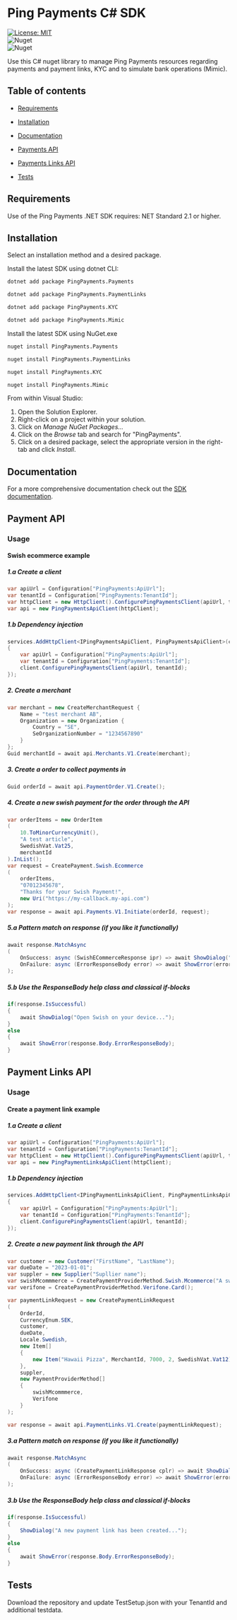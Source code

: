 # Ping Payments C# SDK

[![License: MIT](https://img.shields.io/badge/License-MIT-yellow.svg)](https://opensource.org/licenses/MIT)\
![Nuget](https://img.shields.io/nuget/v/PingPayments.Payments?label=PingPayments.Payments)\
![Nuget](https://img.shields.io/nuget/v/PingPayments.PaymentLinks?label=PingPayments.PaymentLinks)

Use this C# nuget library to manage Ping Payments resources regarding payments and payment links, KYC and to simulate bank operations (Mimic).

## Table of contents

* [Requirements](#requirements)

* [Installation](#installation)

* [Documentation](#documentation) 

*  [Payments API](#payment-api)

*  [Payments Links API](#payment-links-api)

* [Tests](#tests)


## Requirements

Use of the Ping Payments .NET SDK requires:
NET Standard 2.1 or higher. 

## Installation
Select an installation method and a desired package.

Install the latest SDK using dotnet CLI:

```sh
dotnet add package PingPayments.Payments
```
```sh
dotnet add package PingPayments.PaymentLinks
```
```sh
dotnet add package PingPayments.KYC
```
```sh
dotnet add package PingPayments.Mimic
```

Install the latest SDK using NuGet.exe

```sh
nuget install PingPayments.Payments
```
```sh
nuget install PingPayments.PaymentLinks
```
```sh
nuget install PingPayments.KYC
```
```sh
nuget install PingPayments.Mimic
```

From within Visual Studio:

1. Open the Solution Explorer.
2. Right-click on a project within your solution.
3. Click on *Manage NuGet Packages...*
4. Click on the *Browse* tab and search for "PingPayments".
5. Click on a desired package, select the appropriate version in the
   right-tab and click *Install*.


## Documentation
For a more comprehensive documentation check out the [SDK documentation](https://docs.pingpayments.com/docs/the-ping-payments-c-sdk). 


## Payment API 

### Usage 


#### Swish ecommerce example

##### 1.a Create a client
```c#
var apiUrl = Configuration["PingPayments:ApiUrl"];
var tenantId = Configuration["PingPayments:TenantId"];
var httpClient = new HttpClient().ConfigurePingPaymentsClient(apiUrl, tenantId);
var api = new PingPaymentsApiClient(httpClient);
```

##### 1.b Dependency injection
```c#
services.AddHttpClient<IPingPaymentsApiClient, PingPaymentsApiClient>(client =>
{
    var apiUrl = Configuration["PingPayments:ApiUrl"];
    var tenantId = Configuration["PingPayments:TenantId"];
    client.ConfigurePingPaymentsClient(apiUrl, tenantId);
});
```

##### 2. Create a merchant 
```c#
var merchant = new CreateMerchantRequest {
    Name = "test merchant AB",
    Organization = new Organization {
        Country = "SE",
        SeOrganizationNumber = "1234567890"
    }
};
Guid merchantId = await api.Merchants.V1.Create(merchant);
```

##### 3. Create a order to collect payments in
```c#
Guid orderId = await api.PaymentOrder.V1.Create();
```

##### 4. Create a new swish payment for the order through the API
```c#
var orderItems = new OrderItem
(
    10.ToMinorCurrencyUnit(), 
    "A test article", 
    SwedishVat.Vat25, 
    merchantId
).InList();
var request = CreatePayment.Swish.Ecommerce
(
    orderItems,
    "07012345678",
    "Thanks for your Swish Payment!",
    new Uri("https://my-callback.my-api.com")
);
var response = await api.Payments.V1.Initiate(orderId, request);
```

##### 5.a Pattern match on response (if you like it functionally)
```c#
await response.MatchAsync
(
    OnSuccess: async (SwishECommerceResponse ipr) => await ShowDialog("Open Swish on your device..."),
    OnFailure: async (ErrorResponseBody error) => await ShowError(error)
);
```

##### 5.b Use the ResponseBody help class and classical if-blocks
```c#
if(response.IsSuccessful)
{
    await ShowDialog("Open Swish on your device...");
} 
else
{
    await ShowError(response.Body.ErrorResponseBody);
}
```

## Payment Links API 
### Usage 

#### Create a payment link example

##### 1.a Create a client
```c#
var apiUrl = Configuration["PingPayments:ApiUrl"];
var tenantId = Configuration["PingPayments:TenantId"];
var httpClient = new HttpClient().ConfigurePingPaymentsClient(apiUrl, tenantId);
var api = new PingPaymentLinksApiClient(httpClient);
```

##### 1.b Dependency injection
```c#
services.AddHttpClient<IPingPaymentLinksApiClient, PingPaymentLinksApiClient>(client =>
{
    var apiUrl = Configuration["PingPayments:ApiUrl"];
    var tenantId = Configuration["PingPayments:TenantId"];
    client.ConfigurePingPaymentsClient(apiUrl, tenantId);
});
```

##### 2. Create a new payment link through the API  
```c#
var customer = new Customer("FirstName", "LastName");
var dueDate = "2023-01-01";
var suppler = new Supplier("Supllier name");
var swishMcommmerce = CreatePaymentProviderMethod.Swish.Mcommerce("A swish message");
var verifone = CreatePaymentProviderMethod.Verifone.Card();

var paymentLinkRequest = new CreatePaymentLinkRequest
(
    OrderId,
    CurrencyEnum.SEK,
    customer,
    dueDate,
    Locale.Swedish,
    new Item[]
    {
        new Item("Hawaii Pizza", MerchantId, 7000, 2, SwedishVat.Vat12)
    },
    suppler,
    new PaymentProviderMethod[]
    {
        swishMcommmerce,
        Verifone
    }
);

var response = await api.PaymentLinks.V1.Create(paymentLinkRequest);
```
##### 3.a Pattern match on response (if you like it functionally)
```c#
await response.MatchAsync
(
    OnSuccess: async (CreatePaymentLinkResponse cplr) => await ShowDialog("A new payment link has been created..."),
    OnFailure: async (ErrorResponseBody error) => await ShowError(error) 
);
```

##### 3.b Use the ResponseBody help class and classical if-blocks
```c#
if(response.IsSuccessful)
{
    ShowDialog("A new payment link has been created...");
} 
else
{
    await ShowError(response.Body.ErrorResponseBody);
}
```

## Tests

Download the repository and update TestSetup.json with your TenantId and additional testdata.
